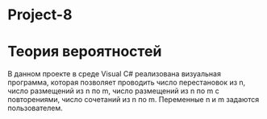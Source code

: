 # Project-8
# Теория вероятностей
В данном проекте в среде Visual C# реализована визуальная программа, которая позволяет проводить число перестановок из n, число размещений из n по m, число размещений из n по m с повторениями, число сочетаний из n по m. Переменные n и m задаются пользователем.
